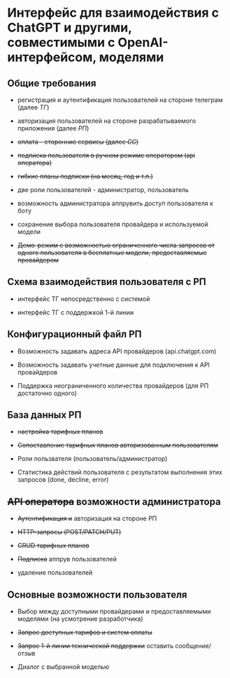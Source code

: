 # Интерфейс для взаимодействия с ChatGPT и другими, совместимыми с OpenAI-интерфейсом, моделями

## Общие требования

- регистрация и аутентификация пользователей на стороне телеграм (далее *ТГ*)

- авторизация пользователей на стороне разрабатываемого приложения (далее *РП*)

- ~~оплата - сторонние сервисы (далее *CC*)~~

- ~~подписка пользователя в ручном режиме оператором (api оператора)~~

- ~~гибкие планы подписки (на месяц, год и т.п.)~~

- две роли пользователей - администратор, пользователь

- возможность администратора аппрувить доступ пользователя к боту

- сохранение выбора пользователя провайдера и используемой модели

- ~~Демо-режим с возможностью ограниченного числа запросов от одного пользователя в бесплатные модели, предоставляемые провайдером~~

## Схема взаимодействия пользователя с РП

- интерфейс ТГ непосредственно с системой

- интерфейс ТГ с поддержкой 1-й линии

## Конфигурационный файл РП

- Возможность задавать адреса API провайдеров (api.chatgpt.com)

- Возможность задавать учетные данные для подключения к API провайдеров

- Поддержка неограниченного количества провайдеров (для РП достаточно одного)

## База данных РП

- ~~настройка тарифных планов~~

- ~~Сопоставление тарифных планов авторизованным пользователям~~

- Роли пользвателя (пользователь/администратор)

- Статистика действий пользователя с результатом выполнения этих запросов (done, decline, error)

## ~~API оператора~~ возможности администратора

- ~~Аутентификация и~~ авторизация на стороне РП

- ~~HTTP-запросы (POST/PATCH/PUT)~~

- ~~CRUD тарифных планов~~

- ~~Подписка~~ аппрув пользователей

- удаление пользователей

## Основные возможности пользователя

- Выбор между доступными провайдерами и предоставляемыми моделями (на усмотрение разработчика)

- ~~Запрос доступных тарифов и систем оплаты~~

- ~~Запрос 1-й линии технической поддержки~~ оставить сообщение/отзыв

- Диалог с выбранной моделью
